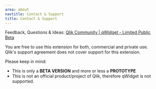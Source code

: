 ```yaml
---
area: about
navtitle: Contact & Support
title: Contact & Support
---
```


Feedback, Questions & Ideas: [Qlik Community | qWidget - Limited Public Beta](https://community.qlik.com/community/qlik_product_insight/qwidget_limited_public_beta)

You are free to use this extension for both, commercial and private use.
Qlik's support agreement does not cover support for this extension.

Please keep in mind:
* This is only a **BETA VERSION** and more or less a **PROTOTYPE**
* This is not an official product/project of Qlik, therefore qWidget is not supported.  

